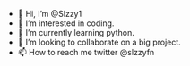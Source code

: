- 👋 Hi, I’m @Slzzy1
- 👀 I’m interested in coding.
- 🌱 I’m currently learning python.
- 💞️ I’m looking to collaborate on a big project.
- 📫 How to reach me twitter @slzzyfn

<!---
Slzzy1/Slzzy1 is a ✨ special ✨ repository because its `README.md` (this file) appears on your GitHub profile.
You can click the Preview link to take a look at your changes.
--->
